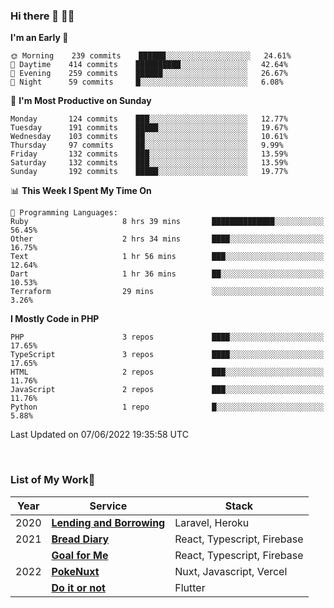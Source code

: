 ### Hi there 👋 🧑‍💻



<!--START_SECTION:waka-->
**I'm an Early 🐤** 

```text
🌞 Morning    239 commits    ██████░░░░░░░░░░░░░░░░░░░   24.61% 
🌆 Daytime    414 commits    ██████████░░░░░░░░░░░░░░░   42.64% 
🌃 Evening    259 commits    ██████░░░░░░░░░░░░░░░░░░░   26.67% 
🌙 Night      59 commits     █░░░░░░░░░░░░░░░░░░░░░░░░   6.08%

```
📅 **I'm Most Productive on Sunday** 

```text
Monday       124 commits    ███░░░░░░░░░░░░░░░░░░░░░░   12.77% 
Tuesday      191 commits    █████░░░░░░░░░░░░░░░░░░░░   19.67% 
Wednesday    103 commits    ██░░░░░░░░░░░░░░░░░░░░░░░   10.61% 
Thursday     97 commits     ██░░░░░░░░░░░░░░░░░░░░░░░   9.99% 
Friday       132 commits    ███░░░░░░░░░░░░░░░░░░░░░░   13.59% 
Saturday     132 commits    ███░░░░░░░░░░░░░░░░░░░░░░   13.59% 
Sunday       192 commits    █████░░░░░░░░░░░░░░░░░░░░   19.77%

```


📊 **This Week I Spent My Time On** 

```text
💬 Programming Languages: 
Ruby                     8 hrs 39 mins       ██████████████░░░░░░░░░░░   56.45% 
Other                    2 hrs 34 mins       ████░░░░░░░░░░░░░░░░░░░░░   16.75% 
Text                     1 hr 56 mins        ███░░░░░░░░░░░░░░░░░░░░░░   12.64% 
Dart                     1 hr 36 mins        ██░░░░░░░░░░░░░░░░░░░░░░░   10.53% 
Terraform                29 mins             ░░░░░░░░░░░░░░░░░░░░░░░░░   3.26%

```

**I Mostly Code in PHP** 

```text
PHP                      3 repos             ████░░░░░░░░░░░░░░░░░░░░░   17.65% 
TypeScript               3 repos             ████░░░░░░░░░░░░░░░░░░░░░   17.65% 
HTML                     2 repos             ███░░░░░░░░░░░░░░░░░░░░░░   11.76% 
JavaScript               2 repos             ███░░░░░░░░░░░░░░░░░░░░░░   11.76% 
Python                   1 repo              █░░░░░░░░░░░░░░░░░░░░░░░░   5.88%

```



 Last Updated on 07/06/2022 19:35:58 UTC
<!--END_SECTION:waka-->


<br />

### List of My Work🚀

| Year | Service | Stack |
|--|--|--|
| 2020 | [**Lending and Borrowing**](https://lending-and-borrowing.herokuapp.com/) | Laravel, Heroku |
| 2021 | [**Bread Diary**](https://bread-diary-web.web.app/) | React, Typescript, Firebase |
|  | [**Goal for Me**](https://goal-for-me.web.app/) | React, Typescript, Firebase |
| 2022 | [**PokeNuxt**](https://pokenuxt.vercel.app/) | Nuxt, Javascript, Vercel |
|  | [**Do it or not**](https://apps.apple.com/jp/app/do-it-or-not/id1613818865) | Flutter |